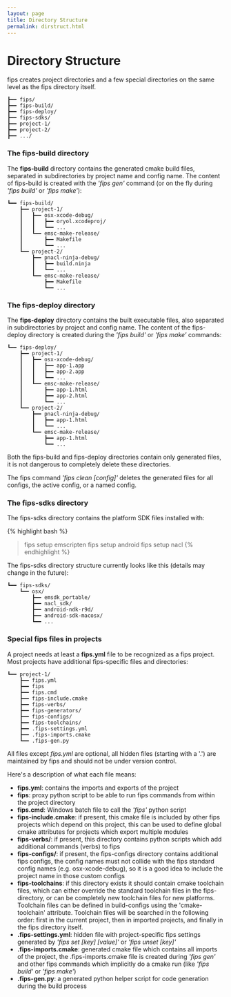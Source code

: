 ```yaml
---
layout: page
title: Directory Structure
permalink: dirstruct.html
---
```


# Directory Structure

fips creates project directories and a few special directories on the same
level as the fips directory itself.

```
┣━━ fips/
┣━━ fips-build/
┣━━ fips-deploy/
┣━━ fips-sdks/
┣━━ project-1/
┣━━ project-2/
┣━━ .../
```

### The fips-build directory

The **fips-build** directory contains the generated cmake build files, 
separated in subdirectories by project name and config name. The
content of fips-build is created with the _'fips gen'_ command (or on the 
fly during _'fips build'_ or _'fips make'_):

```
┗━━ fips-build/
    ┣━━ project-1/
    ┃   ┣━━ osx-xcode-debug/
    ┃   ┃   ┣━━ oryol.xcodeproj/
    ┃   ┃   ┗━━ ...
    ┃   ┗━━ emsc-make-release/
    ┃       ┣━━ Makefile
    ┃       ┗━━ ...
    ┗━━ project-2/
        ┣━━ pnacl-ninja-debug/
        ┃   ┣━━ build.ninja
        ┃   ┗━━ ...
        ┗━━ emsc-make-release/
            ┣━━ Makefile
            ┗━━ ...
```

### The fips-deploy directory

The **fips-deploy** directory contains the built executable files, also 
separated in subdirectories by project and config name. The content of the
fips-deploy directory is created during the _'fips build'_ or _'fips make'_
commands:

```
┗━━ fips-deploy/
    ┣━━ project-1/
    ┃   ┣━━ osx-xcode-debug/
    ┃   ┃   ┣━━ app-1.app
    ┃   ┃   ┣━━ app-2.app
    ┃   ┃   ┗━━ ...
    ┃   ┗━━ emsc-make-release/
    ┃       ┣━━ app-1.html
    ┃       ┣━━ app-2.html
    ┃       ┗━━ ...
    ┗━━ project-2/
        ┣━━ pnacl-ninja-debug/
        ┃   ┣━━ app-1.html
        ┃   ┗━━ ...
        ┗━━ emsc-make-release/
            ┣━━ app-1.html
            ┗━━ ...
```

Both the fips-build and fips-deploy directories contain only generated files,
it is not dangerous to completely delete these directories.

The fips command _'fips clean [config]'_ deletes the generated files for all
configs, the active config, or a named config.

### The fips-sdks directory

The fips-sdks directory contains the platform SDK files installed with:

{% highlight bash %}
> fips setup emscripten
> fips setup android
> fips setup nacl
{% endhighlight %}

The fips-sdks directory structure currently looks like this (details
may change in the future):

```
┗━━ fips-sdks/
    ┗━━ osx/
        ┣━━ emsdk_portable/
        ┣━━ nacl_sdk/ 
        ┣━━ android-ndk-r9d/ 
        ┣━━ android-sdk-macosx/ 
        ┗━━ ...
```

### Special fips files in projects

A project needs at least a **fips.yml** file to be recognized as a fips project.
Most projects have additional fips-specific files and directories:

```
┗━━ project-1/
    ┣━━ fips.yml 
    ┣━━ fips 
    ┣━━ fips.cmd 
    ┣━━ fips-include.cmake 
    ┣━━ fips-verbs/ 
    ┣━━ fips-generators/ 
    ┣━━ fips-configs/
    ┣━━ fips-toolchains/
    ┣━━ .fips-settings.yml
    ┣━━ .fips-imports.cmake
    ┗━━ .fips-gen.py
```

All files except _fips.yml_ are optional, all hidden files 
(starting with a '.') are maintained by fips and should not be under version
control.

Here's a description of what each file means:

- **fips.yml**: contains the imports and exports of the project
- **fips**: proxy python script to be able to run fips commands from within
the project directory
- **fips.cmd**: Windows batch file to call the _'fips'_ python script
- **fips-include.cmake**: if present, this cmake file is included by other fips 
projects which depend on this project, this can be used to define global 
cmake attributes for projects which export multiple modules
- **fips-verbs/**: if present, this directory contains python scripts which
add additional commands (verbs) to fips
- **fips-configs/**: if present, the fips-configs directory contains additional
fips configs, the config names must not collide with the fips standard config
names (e.g. osx-xcode-debug), so it is a good idea to include the project name
in those custom configs
- **fips-toolchains**: if this directory exists it should contain cmake toolchain
files, which can either override the standard toolchain files in the fips-directory,
or can be completely new toolchain files for new platforms. Toolchain files
can be defined in build-configs using the 'cmake-toolchain' attribute. 
Toolchain files will be searched in the following order: first in the current
project, then in imported projects, and finally in the fips directory itself.
- **.fips-settings.yml**: hidden file with project-specific fips settings 
generated by _'fips set [key] [value]'_ or _'fips unset [key]'_
- **.fips-imports.cmake**: generated cmake file which contains all imports of
the project, the .fips-imports.cmake file is created during _'fips gen'_ and
other fips commands which implicitly do a cmake run (like _'fips build'_ or
_'fips make'_)
- **.fips-gen.py**: a generated python helper script for code generation during
the build process



